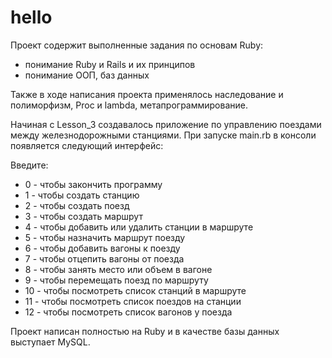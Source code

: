 # hello
Проект содержит выполненные задания по основам Ruby:
- понимание Ruby и Rails и их принципов
- понимание ООП, баз данных

Также в ходе написания проекта применялось наследование и полиморфизм, Proc и lambda, метапрограммирование.

Начиная с Lesson_3 создавалось приложение по управлению поездами между железнодорожными станциями.
При запуске main.rb в консоли появляется следующий интерфейс:

Введите:
- 0 - чтобы закончить программу
- 1 - чтобы создать станцию
- 2 - чтобы создать поезд
- 3 - чтобы создать маршрут
- 4 - чтобы добавить или удалить станции в маршруте
- 5 - чтобы назначить маршрут поезду
- 6 - чтобы добавить вагоны к поезду
- 7 - чтобы отцепить вагоны от поезда
- 8 - чтобы занять место или объем в вагоне
- 9 - чтобы перемещать поезд по маршруту
- 10 - чтобы посмотреть список станций в маршруте
- 11 - чтобы посмотреть список поездов на станции
- 12 - чтобы посмотреть список вагонов у поезда

Проект написан полностью на Ruby и в качестве базы данных выступает MySQL.
